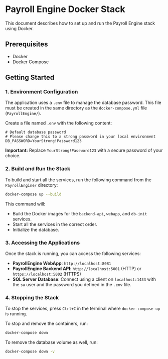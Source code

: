 # Payroll Engine Docker Stack

This document describes how to set up and run the Payroll Engine stack using Docker.

## Prerequisites

- Docker
- Docker Compose

## Getting Started

### 1. Environment Configuration

The application uses a `.env` file to manage the database password. This file must be created in the same directory as the `docker-compose.yml` file (`PayrollEngine/`).

Create a file named `.env` with the following content:

```
# Default database password
# Please change this to a strong password in your local environment
DB_PASSWORD=YourStrong!Password123
```

**Important:** Replace `YourStrong!Password123` with a secure password of your choice.

### 2. Build and Run the Stack

To build and start all the services, run the following command from the `PayrollEngine/` directory:

```sh
docker-compose up --build
```

This command will:
- Build the Docker images for the `backend-api`, `webapp`, and `db-init` services.
- Start all the services in the correct order.
- Initialize the database.

### 3. Accessing the Applications

Once the stack is running, you can access the following services:

- **PayrollEngine WebApp**: `http://localhost:8081`
- **PayrollEngine Backend API**: `http://localhost:5001` (HTTP) or `https://localhost:5002` (HTTPS)
- **SQL Server Database**: Connect using a client on `localhost:1433` with the `sa` user and the password you defined in the `.env` file.

### 4. Stopping the Stack

To stop the services, press `Ctrl+C` in the terminal where `docker-compose up` is running.

To stop and remove the containers, run:

```sh
docker-compose down
```

To remove the database volume as well, run:
```sh
docker-compose down -v
```
